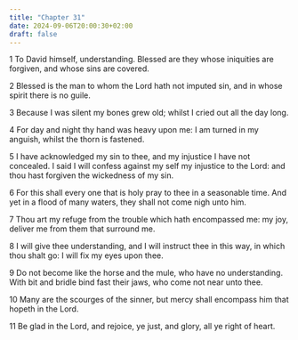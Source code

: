 ```yaml
---
title: "Chapter 31"
date: 2024-09-06T20:00:30+02:00
draft: false
---
```



1 To David himself, understanding. Blessed are they whose iniquities are forgiven, and whose sins are covered.

2 Blessed is the man to whom the Lord hath not imputed sin, and in whose spirit there is no guile.

3 Because I was silent my bones grew old; whilst I cried out all the day long.

4 For day and night thy hand was heavy upon me: I am turned in my anguish, whilst the thorn is fastened.

5 I have acknowledged my sin to thee, and my injustice I have not concealed. I said I will confess against my self my injustice to the Lord: and thou hast forgiven the wickedness of my sin.

6 For this shall every one that is holy pray to thee in a seasonable time. And yet in a flood of many waters, they shall not come nigh unto him.

7 Thou art my refuge from the trouble which hath encompassed me: my joy, deliver me from them that surround me.

8 I will give thee understanding, and I will instruct thee in this way, in which thou shalt go: I will fix my eyes upon thee.

9 Do not become like the horse and the mule, who have no understanding. With bit and bridle bind fast their jaws, who come not near unto thee.

10 Many are the scourges of the sinner, but mercy shall encompass him that hopeth in the Lord.

11 Be glad in the Lord, and rejoice, ye just, and glory, all ye right of heart.


